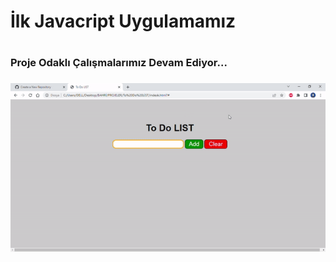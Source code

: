 
<h1>İlk Javacript Uygulamamız <h1>

<h3>Proje Odaklı Çalışmalarımız Devam Ediyor...<h3>

![](to-do-list.gif)


